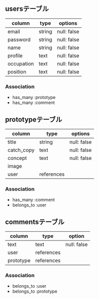 
## usersテーブル
| column     | type   | options     |
| ---------- | ------ | ----------- |
| email      | string | null: false |
| password   | string | null: false |
| name       | string | null: false |
| profile    | text   | null: false |
| occupation | text   | null: false |
| position   | text   | null: false |

### Association
- has_many :prototype
- has_many :comment

## prototypeテーブル
| column      | type           | options     |
| ----------- | -------------- | ----------- |
| title       | string         | null: false |
| catch_copy  | text           | null: false |
| concept     | text           | null: false |
| image       |                |             |
| user        | references     |             |

### Association
- has_many :comment
- belongs_to :user

## commentsテーブル
| column    | type       | option      |
| --------- | ---------- | ----------- |
| text      | text       | null: false |
| user      | references |             |
| prototype | references |             |

### Association
- belongs_to :user
- belongs_to :prototype